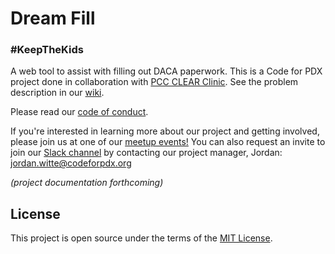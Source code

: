 # Dream Fill
### #KeepTheKids
A web tool to assist with filling out DACA paperwork. This is a Code for PDX project done in collaboration with [PCC CLEAR Clinic](https://www.pcc.edu/clear-clinic/). See the problem description in our [wiki](/wiki).

Please read our [code of conduct](http://www.codeforpdx.org/about/conduct).

If you're interested in learning more about our project and getting involved, please join us at one of our [meetup events!](https://www.meetup.com/Code-for-PDX/) You can also request an invite to join our [Slack channel](https://codeforpdx.slack.com/#dream-fill-aka-keep-the-kids) by contacting our project manager, Jordan: jordan.witte@codeforpdx.org

*(project documentation forthcoming)*

## License

This project is open source under the terms of the [MIT License](LICENSE.md).